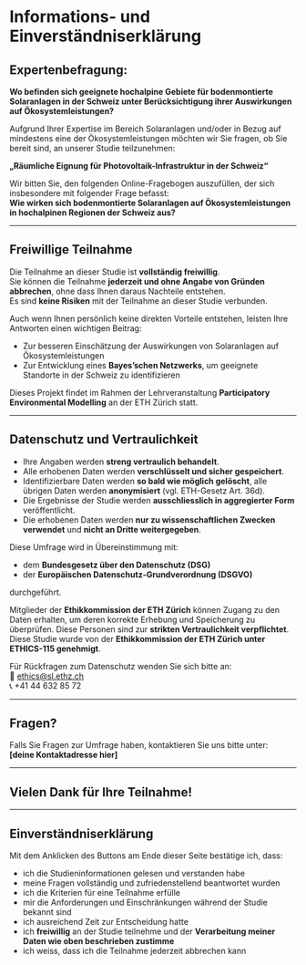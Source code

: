 # Informations- und Einverständniserklärung

## Expertenbefragung:  
**Wo befinden sich geeignete hochalpine Gebiete für bodenmontierte Solaranlagen in der Schweiz unter Berücksichtigung ihrer Auswirkungen auf Ökosystemleistungen?**

Aufgrund Ihrer Expertise im Bereich Solaranlagen und/oder in Bezug auf mindestens eine der Ökosystemleistungen möchten wir Sie fragen, ob Sie bereit sind, an unserer Studie teilzunehmen:

**„Räumliche Eignung für Photovoltaik-Infrastruktur in der Schweiz“**

Wir bitten Sie, den folgenden Online-Fragebogen auszufüllen, der sich insbesondere mit folgender Frage befasst:  
**Wie wirken sich bodenmontierte Solaranlagen auf Ökosystemleistungen in hochalpinen Regionen der Schweiz aus?**

---

## Freiwillige Teilnahme

Die Teilnahme an dieser Studie ist **vollständig freiwillig**.  
Sie können die Teilnahme **jederzeit und ohne Angabe von Gründen abbrechen**, ohne dass Ihnen daraus Nachteile entstehen.  
Es sind **keine Risiken** mit der Teilnahme an dieser Studie verbunden.

Auch wenn Ihnen persönlich keine direkten Vorteile entstehen, leisten Ihre Antworten einen wichtigen Beitrag:

- Zur besseren Einschätzung der Auswirkungen von Solaranlagen auf Ökosystemleistungen  
- Zur Entwicklung eines **Bayes’schen Netzwerks**, um geeignete Standorte in der Schweiz zu identifizieren

Dieses Projekt findet im Rahmen der Lehrveranstaltung **Participatory Environmental Modelling** an der ETH Zürich statt.

---

## Datenschutz und Vertraulichkeit

- Ihre Angaben werden **streng vertraulich behandelt**.  
- Alle erhobenen Daten werden **verschlüsselt und sicher gespeichert**.  
- Identifizierbare Daten werden **so bald wie möglich gelöscht**, alle übrigen Daten werden **anonymisiert** (vgl. ETH-Gesetz Art. 36d).  
- Die Ergebnisse der Studie werden **ausschliesslich in aggregierter Form** veröffentlicht.  
- Die erhobenen Daten werden **nur zu wissenschaftlichen Zwecken verwendet** und **nicht an Dritte weitergegeben**.

Diese Umfrage wird in Übereinstimmung mit:

- dem **Bundesgesetz über den Datenschutz (DSG)**  
- der **Europäischen Datenschutz-Grundverordnung (DSGVO)**

durchgeführt.

Mitglieder der **Ethikkommission der ETH Zürich** können Zugang zu den Daten erhalten, um deren korrekte Erhebung und Speicherung zu überprüfen. Diese Personen sind zur **strikten Vertraulichkeit verpflichtet**.  
Diese Studie wurde von der **Ethikkommission der ETH Zürich unter ETHICS-115 genehmigt**.

Für Rückfragen zum Datenschutz wenden Sie sich bitte an:  
📧 ethics@sl.ethz.ch  
📞 +41 44 632 85 72

---

## Fragen?

Falls Sie Fragen zur Umfrage haben, kontaktieren Sie uns bitte unter:  
**[deine Kontaktadresse hier]**

---

## Vielen Dank für Ihre Teilnahme!

---

## Einverständniserklärung

Mit dem Anklicken des Buttons am Ende dieser Seite bestätige ich, dass:

- ich die Studieninformationen gelesen und verstanden habe  
- meine Fragen vollständig und zufriedenstellend beantwortet wurden  
- ich die Kriterien für eine Teilnahme erfülle  
- mir die Anforderungen und Einschränkungen während der Studie bekannt sind  
- ich ausreichend Zeit zur Entscheidung hatte  
- ich **freiwillig** an der Studie teilnehme und der **Verarbeitung meiner Daten wie oben beschrieben zustimme**  
- ich weiss, dass ich die Teilnahme jederzeit abbrechen kann
